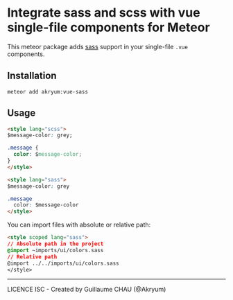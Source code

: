 # Integrate sass and scss with vue single-file components for Meteor

This meteor package adds [sass](http://sass-lang.com) support in your single-file `.vue` components.

## Installation

    meteor add akryum:vue-sass


## Usage

```html
<style lang="scss">
$message-color: grey;

.message {
  color: $message-color;
}
</style>

<style lang="sass">
$message-color: grey

.message
  color: $message-color
</style>
```

You can import files with absolute or relative path:

```html
<style scoped lang="sass">
// Absolute path in the project
@import ~imports/ui/colors.sass
// Relative path
@import ../../imports/ui/colors.sass
</style>
```

---

LICENCE ISC - Created by Guillaume CHAU (@Akryum)
